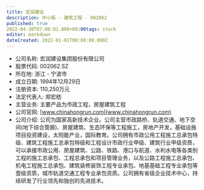 ```yaml
---
title: 宏润建设
description: 中小板 - 建筑工程 - 002062
published: true
2022-04-30T07:00:01.000+08:00tags: stock
editor: markdown
dateCreated: 2022-01-01T00:00:00.000Z
---
```


- 公司名称: 宏润建设集团股份有限公司
- 股票代码: 002062.SZ
- 所在地: 浙江 - 宁波市
- 成立日期: 1994年12月29日
- 注册资本: 110,250万元
- 法定代表人: 郑宏舫
- 主营业务: 主要产品为市政工程，房屋建筑工程
- 公司官网: [www.chinahongrun.com](www.chinahongrun.com)
- 公司介绍: 公司为国家高新技术企业。公司主营市政路桥、轨道交通、地下空间(地下综合管廊)、房屋建筑、生态环保等工程施工，房地产开发，基础设施项目投资建设，太阳能产业，国际教育。公司拥有市政公用工程施工总承包特级、建筑工程施工总承包特级和工程设计市政行业甲级、建筑行业甲级资质，可以承接市政公用、房屋建筑、公路、铁路、港口与航道、水利水电等各类别工程的施工总承包、工程总承包和项目管理业务，以及公路工程施工总承包、机电工程施工总承包、建筑装修装饰工程专业承包、地基基础工程专业承包等壹级资质，城市轨道交通工程专业承包资质。公司拥有省级企业技术中心，持续研发了行业领先和独创的先进技术。


